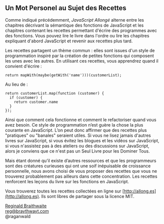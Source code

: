 ## Un Mot Personel au Sujet des Recettes

Comme indiqué précédemment, *JavaScript Allongé* alterne entre les chapitres décrivant la sémantique des fonctions de JavaScript et les chapitres contenant les recettes permettant d'écrire des programmes avec des fonctions. Vous pouvez lire le livre dans l'ordre ou lire les chapitres expliquant d'abord JavaScript et revenir aux recettes plus tard.

Les recettes partagent un thème commun : elles sont issues d'un style de programmation inspiré par la création de petites fonctions qui composent les unes avec les autres. En utilisant ces recettes, vous apprendrez quand il convient d'écrire :

    return mapWith(maybe(getWith('name')))(customerList);

Au lieu de :

    return customerList.map(function (customer) {
      if (customer) {
        return customer.name
      }
    });

Ainsi que comment cela fonctionne et comment le refactoriser quand vous avez besoin. Ce style de programmation n’est guère la chose la plus courante en JavaScript. L’on peut donc affirmer que des recettes plus "pratiques" ou "banales" seraient utiles. Si vous ne lisez jamais d'autres livres sur JavaScript, si vous évitez les blogues et les vidéos sur JavaScript, si vous n'assistez pas à des ateliers ou des discussions sur JavaScript, alors je conviens que ce n'est pas un Seul Livre pour les Dominer Tous.

Mais étant donné qu’il existe d’autres ressources et que les programmeurs sont des créatures curieuses qui ont une soif inépuisable de croissance personnelle, nous avons choisi de vous proposer des recettes que vous ne trouverez probablement pas ailleurs dans cette concentration. Les recettes renforcent les leçons du livre sur les fonctions en JavaScript.

Vous trouverez toutes les recettes collectées en ligne sur [http://allong.es](http://allong.es). Ils sont libres de partager sous la licence MIT.

[Reginald Braithwaite](http://braythwayt.com)  
reg@braythwayt.com  
@raganwald
